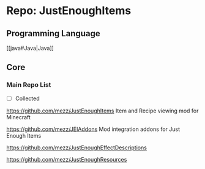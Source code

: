 # Repo: JustEnoughItems
## Programming Language
[[java#Java|Java]] 
## Core

### Main Repo List

- [ ] Collected

https://github.com/mezz/JustEnoughItems
Item and Recipe viewing mod for Minecraft 

https://github.com/mezz/JEIAddons
Mod integration addons for Just Enough Items 

https://github.com/mezz/JustEnoughEffectDescriptions

https://github.com/mezz/JustEnoughResources
